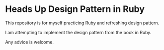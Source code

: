 # Heads Up Design Pattern in Ruby

This repository is for myself practicing Ruby and refreshing design pattern.

I am attempting to implement the design pattern from the book in Ruby.

Any advice is welcome.
